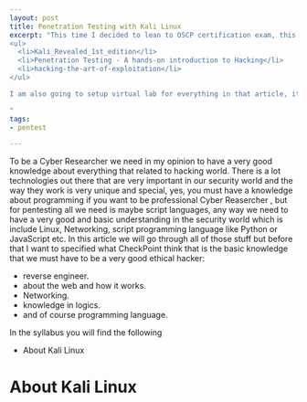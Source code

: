 ```yaml
---
layout: post
title: Penetration Testing with Kali Linux
excerpt: "This time I decided to lean to OSCP certification exam, this exam called PWK (Penetration Testing with Kali Linux) from offensive security, for me it's what I want for a long time. In this article I will go through the PWK syllabus step by step to preparer myself to this exam very well. I also using three books as follow:
<ul>
  <li>Kali_Revealed_1st_edition</li>
  <li>Penetration Testing - A hands-on introduction to Hacking</li>
  <li>hacking-the-art-of-exploitation</li>
</ul>

I am also going to setup virtual lab for everything in that article, it going to be very cool stuff and I am sure that after I finish here I will have a very good knowledge about Penetration Testing with Linux Kali.

"
tags:
- pentest

---
```


To be a Cyber Researcher we need in my opinion to have a very good knowledge about everything that related to  hacking world. There is a lot technologies out there that are very important in our security world and the way they work is very unique and special, yes, you must have a knowledge about programming if you want to be professional Cyber Reasercher , but for pentesting all we need is maybe script languages, any way we need to have a very good and basic understanding in the security world which is include Linux, Networking, script programming language like Python or JavaScript etc. In this article we will go through all of those stuff but before that I want to specified what CheckPoint think that is the basic knowledge that we must have to be a very good ethical hacker:
- reverse engineer.
- about the web and how it works.
- Networking.
- knowledge in logics.
- and of course programming language.

In the syllabus you will find the following

- About	Kali	Linux





# About	Kali	Linux
